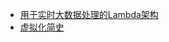 - [用于实时大数据处理的Lambda架构](https://blog.csdn.net/brucesea/article/details/45937875)
- [虚拟化简史](https://blog.britesnow.com/understanding-kubernetes-value-867c163d5ed2)

